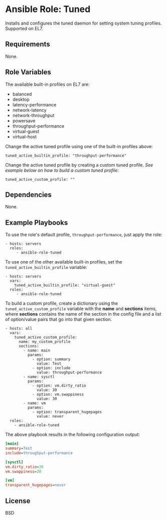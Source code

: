 # Ansible Role: Tuned

Installs and configures the tuned daemon for setting system tuning profiles.
Supported on EL7.

## Requirements

None.

## Role Variables

The available built-in profiles on EL7 are: 

- balanced
- desktop
- latency-performance
- network-latency
- network-throughput
- powersave
- throughput-performance
- virtual-guest
- virtual-host

Change the active tuned profile using one of the built-in profiles above:

    tuned_active_builtin_profile: "throughput-performance"

Change the active tuned profile by creating a custom tuned profile.  *See
example below on how to build a custom tuned profile*:
    
    tuned_active_custom_profile: ""

## Dependencies

None.

## Example Playbooks

To use the role's default profile, `throughput-performance`, just apply the
role:

    - hosts: servers
      roles:
         - ansible-role-tuned

To use one of the other available built-in profiles, set the
`tuned_active_builtin_profile` variable:

    - hosts: servers
      vars:
        tuned_active_builtin_profile: "virtual-guest"
      roles:
         - ansible-role-tuned

To build a custom profile, create a dictionary using the
`tuned_active_custom_profile` variable with the **name** and **sections**
items, where **sections** contains the name of the section in the config file
and a list of option/value pairs that go into that given section.

    - hosts: all
      vars:
        tuned_active_custom_profile:
          name: my_custom_profile
          sections:
            - name: main
              params:
                - option: summary
                  value: Test
                - option: include
                  value: throughput-performance
            - name: sysctl
              params:
                - option: vm.dirty_ratio
                  value: 30
                - option: vm.swappiness
                  value: 30
            - name: vm
              params:
                - option: transparent_hugepages
                  value: never
      roles:
        - ansible-role-tuned

The above playbook results in the following configuration output:

```ini
[main]
summary=Test
include=throughput-performance

[sysctl]
vm.dirty_ratio=30
vm.swappiness=30

[vm]
transparent_hugepages=never
```

## License

BSD
